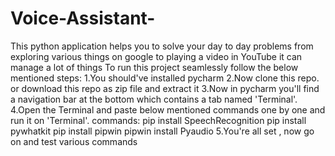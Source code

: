 # Voice-Assistant-
This python application helps you to solve your day to day problems from exploring various things on google to playing a video in YouTube it can manage a lot of things 
To run this project seamlessly follow the below mentioned steps:
1.You should've installed pycharm
2.Now clone this repo. or download this repo as zip file and extract it
3.Now in pycharm you'll find a navigation bar at the bottom which contains a tab named 'Terminal'.
4.Open the Terminal and paste below mentioned commands one by one and run it on 'Terminal'.
commands:
  pip install SpeechRecognition
  pip install pywhatkit
  pip install pipwin
  pipwin install Pyaudio
5.You're all set , now go on and test various commands
  
